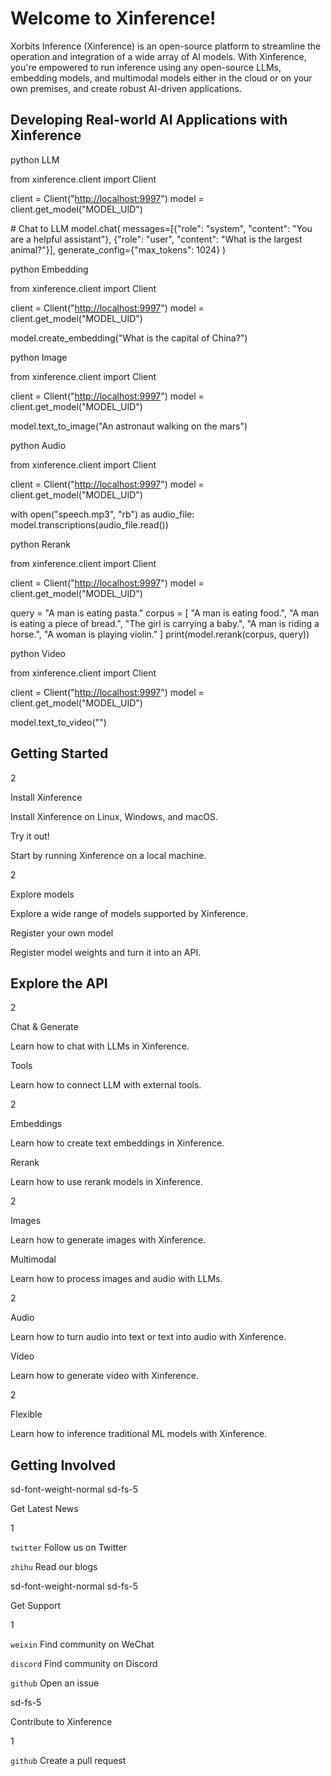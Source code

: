 # Welcome to Xinference!

<div class="toctree" maxdepth="2" hidden="">

getting_started/index models/index user_guide/index examples/index
reference/index development/index

</div>

Xorbits Inference (Xinference) is an open-source platform to streamline
the operation and integration of a wide array of AI models. With
Xinference, you're empowered to run inference using any open-source
LLMs, embedding models, and multimodal models either in the cloud or on
your own premises, and create robust AI-driven applications.

## Developing Real-world AI Applications with Xinference

<div class="tabs">

<div class="code-tab">

python LLM

from xinference.client import Client

client = Client("<http://localhost:9997>") model =
client.get_model("MODEL_UID")

\# Chat to LLM model.chat( messages=\[{"role": "system", "content": "You
are a helpful assistant"}, {"role": "user", "content": "What is the
largest animal?"}\], generate_config={"max_tokens": 1024} )

</div>

<div class="code-tab">

python Embedding

from xinference.client import Client

client = Client("<http://localhost:9997>") model =
client.get_model("MODEL_UID")

model.create_embedding("What is the capital of China?")

</div>

<div class="code-tab">

python Image

from xinference.client import Client

client = Client("<http://localhost:9997>") model =
client.get_model("MODEL_UID")

model.text_to_image("An astronaut walking on the mars")

</div>

<div class="code-tab">

python Audio

from xinference.client import Client

client = Client("<http://localhost:9997>") model =
client.get_model("MODEL_UID")

with open("speech.mp3", "rb") as audio_file:  
model.transcriptions(audio_file.read())

</div>

<div class="code-tab">

python Rerank

from xinference.client import Client

client = Client("<http://localhost:9997>") model =
client.get_model("MODEL_UID")

query = "A man is eating pasta." corpus = \[ "A man is eating food.", "A
man is eating a piece of bread.", "The girl is carrying a baby.", "A man
is riding a horse.", "A woman is playing violin." \]
print(model.rerank(corpus, query))

</div>

<div class="code-tab">

python Video

from xinference.client import Client

client = Client("<http://localhost:9997>") model =
client.get_model("MODEL_UID")

model.text_to_video("")

</div>

</div>

## Getting Started

<div class="grid">

2

<div class="grid-item-card" link="installation" link-type="ref">

Install Xinference

Install Xinference on Linux, Windows, and macOS.

</div>

<div class="grid-item-card" link="using_xinference" link-type="ref">

Try it out!

Start by running Xinference on a local machine.

</div>

</div>

<div class="grid">

2

<div class="grid-item-card" link="models_builtin_index" link-type="ref">

Explore models

Explore a wide range of models supported by Xinference.

</div>

<div class="grid-item-card" link="models_custom" link-type="ref">

Register your own model

Register model weights and turn it into an API.

</div>

</div>

## Explore the API

<div class="grid">

2

<div class="grid-item-card" link="chat" link-type="ref">

Chat & Generate

Learn how to chat with LLMs in Xinference.

</div>

<div class="grid-item-card" link="tools" link-type="ref">

Tools

Learn how to connect LLM with external tools.

</div>

</div>

<div class="grid">

2

<div class="grid-item-card" link="embed" link-type="ref">

Embeddings

Learn how to create text embeddings in Xinference.

</div>

<div class="grid-item-card" link="rerank" link-type="ref">

Rerank

Learn how to use rerank models in Xinference.

</div>

</div>

<div class="grid">

2

<div class="grid-item-card" link="image" link-type="ref">

Images

Learn how to generate images with Xinference.

</div>

<div class="grid-item-card" link="multimodal" link-type="ref">

Multimodal

Learn how to process images and audio with LLMs.

</div>

</div>

<div class="grid">

2

<div class="grid-item-card" link="audio" link-type="ref">

Audio

Learn how to turn audio into text or text into audio with Xinference.

</div>

<div class="grid-item-card" link="video" link-type="ref">

Video

Learn how to generate video with Xinference.

</div>

</div>

<div class="grid">

2

<div class="grid-item-card" link="flexible" link-type="ref">

Flexible

Learn how to inference traditional ML models with Xinference.

</div>

</div>

## Getting Involved

<div class="grid" gutter="1">

<div class="grid-item">

<div class="div">

sd-font-weight-normal sd-fs-5

Get Latest News

</div>

<div class="grid" gutter="3">

1

<div class="grid-item-card" link="https://twitter.com/Xorbitsio">

`twitter` Follow us on Twitter

</div>

<div class="grid-item-card" link="https://zhihu.com/org/xorbits">

`zhihu` Read our blogs

</div>

</div>

</div>

<div class="grid-item">

<div class="div">

sd-font-weight-normal sd-fs-5

Get Support

</div>

<div class="grid" gutter="3">

1

<div class="grid-item-card"
link="https://xorbits.cn/assets/images/wechat_work_qr.png">

`weixin` Find community on WeChat

</div>

<div class="grid-item-card" link="https://discord.gg/Xw9tszSkr5">

`discord` Find community on Discord

</div>

<div class="grid-item-card"
link="https://github.com/xorbitsai/inference/issues/new/choose">

`github` Open an issue

</div>

</div>

</div>

<div class="grid-item">

<div class="div">

sd-fs-5

Contribute to Xinference

</div>

<div class="grid" gutter="3">

1

<div class="grid-item-card"
link="https://github.com/xorbitsai/inference/pulls">

`github` Create a pull request

</div>

</div>

</div>

</div>
